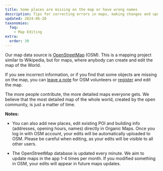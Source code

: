 ```yaml
---
title: Some places are missing on the map or have wrong names
description: Tips for correcting errors in maps, making changes and updates to objects directly in Organic Maps or through OpenStreetMap.org
updated: 2024-06-20
taxonomies:
  faq:
    - Map Editing
extra:
  order: 30
---
```


Our map data source is [OpenStreetMap](https://www.openstreetmap.org/) (OSM). This is a mapping project similar to Wikipedia, but for maps, where anybody can create and edit the map of the World.

If you see incorrect information, or if you find that some objects are missing on the map, you can [leave a note](https://www.openstreetmap.org/note/new) for OSM volunteers or [register](https://www.openstreetmap.org/user/new) and edit the map.

The more people contribute, the more detailed maps everyone gets. We believe that the most detailed map of the whole world, created by the open community, is just a matter of time.

**Notes:**

- You can also add new places, edit existing POI and building info (addresses, opening hours, names) directly in Organic Maps. Once you log in with OSM account, your edits will be automatically uploaded to OSM. Please be careful when editing, as your edits will be visible to all other users.

- The OpenStreetMap database is updated every minute. We aim to update maps in the app 1-4 times per month. If you modified something in OSM, your edits will appear in future maps updates.
